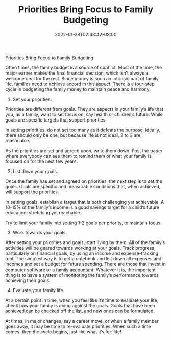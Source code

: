 ﻿---
title: "Priorities  Bring Focus to Family Budgeting"
date: 2022-01-28T02:48:42-08:00
description: "Family Budget Tips for Web Success"
featured_image: "/images/Family Budget.jpg"
tags: ["Family Budget"]
---

Priorities  Bring Focus to Family Budgeting

Often times, the family budget is a source of conflict.  Most of the time, the major earner makes the final financial decision, which isn’t always a welcome deal for the rest.  Since money is such an intrinsic part of family life, families need to achieve accord in this aspect.  There is a four-step cycle in budgeting the family money to maintain peace and harmony.

1. Set your priorities.  

Priorities are different from goals.  They are aspects in your family’s life that you, as a family, want to set focus on, say health or children’s future.  While goals are specific targets that support priorities.

In setting priorities, do not set too many as it defeats the purpose.  Ideally, there should only be one, but because life is not ideal, 2 to 3 are reasonable. 

As the priorities are set and agreed upon, write them down.  Post the paper where everybody can see them to remind them of what your family is focused on for the next few years.

2. List down your goals.

Once the family has set and agreed on priorities, the next step is to set the goals.  Goals are specific and measurable conditions that, when achieved, will support the priorities.  

In setting goals, establish a target that is both challenging yet achievable.  A 10-15% of the family’s income is a good savings target for a child’s future education: stretching yet reachable.

Try to limit your family into setting 1-2 goals per priority, to maintain focus.

3. Work towards your goals.

After setting your priorities and goals, start living by them.  All of the family’s activities will be geared towards working at your goals.  Track progress, particularly on financial goals, by using an income and expense-tracking tool.  The simplest way is to get a notebook and list down all expenses and incomes and set a budget for future spending.  There are those that invest in computer software or a family accountant.  Whatever it is, the important thing is to have a system of monitoring the family’s performance towards achieving their goals.

4. Evaluate your family life.

At a certain point in time, when you feel like it’s time to evaluate your life, check how your family is doing against the goals.  Goals that have been achieved can be checked off the list, and new ones can be formulated.  

At times, in major changes, say a career move, or when a family member goes away, it may be time to re-evaluate priorities. When such a time comes, then the cycle begins, just like what it’s for: life! 

